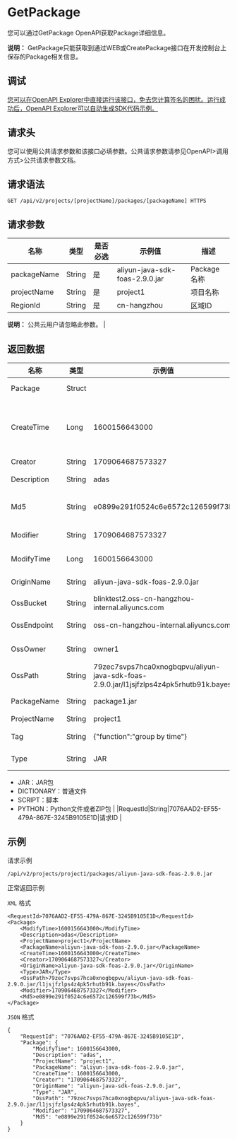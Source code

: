 # GetPackage

您可以通过GetPackage OpenAPI获取Package详细信息。

**说明：** GetPackage只能获取到通过WEB或CreatePackage接口在开发控制台上保存的Package相关信息。

## 调试

[您可以在OpenAPI Explorer中直接运行该接口，免去您计算签名的困扰。运行成功后，OpenAPI Explorer可以自动生成SDK代码示例。](https://api.aliyun.com/#product=foas&api=GetPackage&type=ROA&version=2018-11-11)

## 请求头

您可以使用公共请求参数和该接口必填参数。公共请求参数请参见OpenAPI\>调用方式\>公共请求参数文档。

## 请求语法

```
GET /api/v2/projects/[projectName]/packages/[packageName] HTTPS
```

## 请求参数

|名称|类型|是否必选|示例值|描述|
|--|--|----|---|--|
|packageName|String|是|aliyun-java-sdk-foas-2.9.0.jar|Package名称 |
|projectName|String|是|project1|项目名称 |
|RegionId|String|是|cn-hangzhou|区域ID

 **说明：** 公共云用户请忽略此参数。 |

## 返回数据

|名称|类型|示例值|描述|
|--|--|---|--|
|Package|Struct| |Package详情 |
|CreateTime|Long|1600156643000|创建时间（13位时间戳，精确到毫秒）。 |
|Creator|String|1709064687573327|创建者 |
|Description|String|adas|Package备注 |
|Md5|String|e0899e291f0524c6e6572c126599f73b|Package的Md5值 |
|Modifier|String|1709064687573327|最新修改者 |
|ModifyTime|Long|1600156643000|最新修改时间 |
|OriginName|String|aliyun-java-sdk-foas-2.9.0.jar|Package别名 |
|OssBucket|String|blinktest2.oss-cn-hangzhou-internal.aliyuncs.com|OSS Bucket |
|OssEndpoint|String|oss-cn-hangzhou-internal.aliyuncs.com|OSS接入点 |
|OssOwner|String|owner1|OSS所有者 |
|OssPath|String|79zec7svps7hca0xnogbqpvu/aliyun-java-sdk-foas-2.9.0.jar/l1jsjfzlps4z4pk5rhutb91k.bayes|OSS路径 |
|PackageName|String|package1.jar|Package名称 |
|ProjectName|String|project1|项目名称 |
|Tag|String|\{"function":"group by time"\}|Package的标记 |
|Type|String|JAR|Package类型：

 -   JAR：JAR包
-   DICTIONARY：普通文件
-   SCRIPT：脚本
-   PYTHON：Python文件或者ZIP包 |
|RequestId|String|7076AAD2-EF55-479A-867E-3245B9105E1D|请求ID |

## 示例

请求示例

```
/api/v2/projects/project1/packages/aliyun-java-sdk-foas-2.9.0.jar
```

正常返回示例

`XML` 格式

```
<RequestId>7076AAD2-EF55-479A-867E-3245B9105E1D</RequestId>
<Package>
    <ModifyTime>1600156643000</ModifyTime>
    <Description>adas</Description>
    <ProjectName>project1</ProjectName>
    <PackageName>aliyun-java-sdk-foas-2.9.0.jar</PackageName>
    <CreateTime>1600156643000</CreateTime>
    <Creator>1709064687573327</Creator>
    <OriginName>aliyun-java-sdk-foas-2.9.0.jar</OriginName>
    <Type>JAR</Type>
    <OssPath>79zec7svps7hca0xnogbqpvu/aliyun-java-sdk-foas-2.9.0.jar/l1jsjfzlps4z4pk5rhutb91k.bayes</OssPath>
    <Modifier>1709064687573327</Modifier>
    <Md5>e0899e291f0524c6e6572c126599f73b</Md5>
</Package>
```

`JSON` 格式

```
{
	"RequestId": "7076AAD2-EF55-479A-867E-3245B9105E1D",
	"Package": {
		"ModifyTime": 1600156643000,
		"Description": "adas",
		"ProjectName": "project1",
		"PackageName": "aliyun-java-sdk-foas-2.9.0.jar",
		"CreateTime": 1600156643000,
		"Creator": "1709064687573327",
		"OriginName": "aliyun-java-sdk-foas-2.9.0.jar",
		"Type": "JAR",
		"OssPath": "79zec7svps7hca0xnogbqpvu/aliyun-java-sdk-foas-2.9.0.jar/l1jsjfzlps4z4pk5rhutb91k.bayes",
		"Modifier": "1709064687573327",
		"Md5": "e0899e291f0524c6e6572c126599f73b"
	}
}
```

